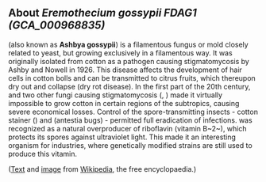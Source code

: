 About *Eremothecium gossypii FDAG1 (GCA\_000968835)* 
----------------------------------------------------



(also known as **Ashbya gossypii**) is a filamentous fungus or mold
closely related to yeast, but growing exclusively in a filamentous way.
It was originally isolated from cotton as a pathogen causing
stigmatomycosis by Ashby and Nowell in 1926. This disease affects the
development of hair cells in cotton bolls and can be transmitted to
citrus fruits, which thereupon dry out and collapse (dry rot disease).
In the first part of the 20th century, and two other fungi causing
stigmatomycosis (, ) made it virtually impossible to grow cotton in
certain regions of the subtropics, causing severe economical losses.
Control of the spore-transmitting insects - cotton stainer () and
(antestia bugs) - permitted full eradication of infections. was
recognized as a natural overproducer of riboflavin (vitamin B~2~), which
protects its spores against ultraviolet light. This made it an
interesting organism for industries, where genetically modified strains
are still used to produce this vitamin.

([Text](http://en.wikipedia.org/wiki/Eremothecium_gossypii) and
[image](https://commons.wikimedia.org/wiki/File:A_gossypii.jpg) from
[Wikipedia](http://en.wikipedia.org/), the free encyclopaedia.)
